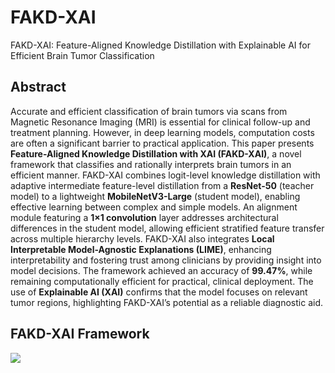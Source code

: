 # FAKD-XAI
FAKD-XAI: Feature-Aligned Knowledge Distillation with Explainable AI for Efficient Brain Tumor Classification
## Abstract
Accurate and efficient classification of brain tumors via scans from Magnetic Resonance Imaging (MRI) is essential for clinical follow-up and treatment planning. However, in deep learning models, computation costs are often a significant barrier to practical application. This paper presents **Feature-Aligned Knowledge Distillation with XAI (FAKD-XAI)**, a novel framework that classifies and rationally interprets brain tumors in an efficient manner. FAKD-XAI combines logit-level knowledge distillation with adaptive intermediate feature-level distillation from a **ResNet-50** (teacher model) to a lightweight **MobileNetV3-Large** (student model), enabling effective learning between complex and simple models. An alignment module featuring a **1×1 convolution** layer addresses architectural differences in the student model, allowing efficient stratified feature transfer across multiple hierarchy levels. FAKD-XAI also integrates **Local Interpretable Model-Agnostic Explanations (LIME)**, enhancing interpretability and fostering trust among clinicians by providing insight into model decisions. The framework achieved an accuracy of **99.47%**, while remaining computationally efficient for practical, clinical deployment. The use of **Explainable AI (XAI)** confirms that the model focuses on relevant tumor regions, highlighting FAKD-XAI’s potential as a reliable diagnostic aid.

## FAKD-XAI Framework

![](https://www.googleapis.com/download/storage/v1/b/kaggle-forum-message-attachments/o/inbox%2F19186184%2F4348607d22bdf346d095c61105ba4a59%2FFAKD-XAI.png?generation=1746009023884310&alt=media)
